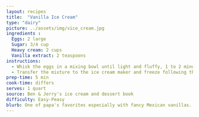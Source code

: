 ```yaml
---
layout: recipes
title:  "Vanilla Ice Cream"
type: "dairy"
picture: ../assets/img/vice_cream.jpg
ingredients :
  Eggs: 2 large
  Sugar: 3/4 cup
  Heavy cream: 2 cups
  Vanilla extract: 2 teaspoons
instructions:
  - Whisk the eggs in a mixing bowl until light and fluffy, 1 to 2 minutes. Whisk in the sugar, a little time, then continue whisking until completely blended, about one minute more. Pour in the cream and vanilla and whisk to blend.
  - Transfer the mixture to the ice cream maker and freeze following the manufactures instructions.
prep-time: 5 min
cook-time: differs
serves: 1 quart
source: Ben & Jerry's ice cream and dessert book
difficulty: Easy-Peasy
blurb: One of papa's favorites especially with fancy Mexican vanillas.
---
```

